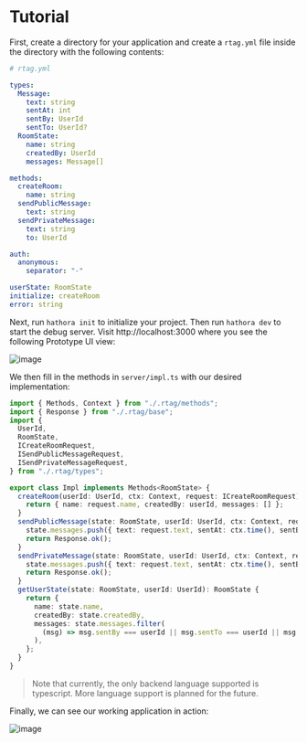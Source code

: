 # Tutorial

First, create a directory for your application and create a `rtag.yml` file inside the directory with the following contents:

```yml
# rtag.yml

types:
  Message:
    text: string
    sentAt: int
    sentBy: UserId
    sentTo: UserId?
  RoomState:
    name: string
    createdBy: UserId
    messages: Message[]

methods:
  createRoom:
    name: string
  sendPublicMessage:
    text: string
  sendPrivateMessage:
    text: string
    to: UserId

auth:
  anonymous:
    separator: "-"

userState: RoomState
initialize: createRoom
error: string
```

Next, run `hathora init` to initialize your project. Then run `hathora dev` to start the debug server. Visit http://localhost:3000 where you see the following Prototype UI view:

![image](https://user-images.githubusercontent.com/5400947/147288712-f34b92d8-b86a-40c9-a7cc-0d7efcb545b5.png)

We then fill in the methods in `server/impl.ts` with our desired implementation:

```ts
import { Methods, Context } from "./.rtag/methods";
import { Response } from "./.rtag/base";
import {
  UserId,
  RoomState,
  ICreateRoomRequest,
  ISendPublicMessageRequest,
  ISendPrivateMessageRequest,
} from "./.rtag/types";

export class Impl implements Methods<RoomState> {
  createRoom(userId: UserId, ctx: Context, request: ICreateRoomRequest): RoomState {
    return { name: request.name, createdBy: userId, messages: [] };
  }
  sendPublicMessage(state: RoomState, userId: UserId, ctx: Context, request: ISendPublicMessageRequest): Response {
    state.messages.push({ text: request.text, sentAt: ctx.time(), sentBy: userId });
    return Response.ok();
  }
  sendPrivateMessage(state: RoomState, userId: UserId, ctx: Context, request: ISendPrivateMessageRequest): Response {
    state.messages.push({ text: request.text, sentAt: ctx.time(), sentBy: userId, sentTo: request.to });
    return Response.ok();
  }
  getUserState(state: RoomState, userId: UserId): RoomState {
    return {
      name: state.name,
      createdBy: state.createdBy,
      messages: state.messages.filter(
        (msg) => msg.sentBy === userId || msg.sentTo === userId || msg.sentTo === undefined
      ),
    };
  }
}
```

> Note that currently, the only backend language supported is typescript. More language support is planned for the future.

Finally, we can see our working application in action:

![image](https://user-images.githubusercontent.com/5400947/144970065-f7754d32-d80f-48fe-a350-71a77f803ac7.png)
